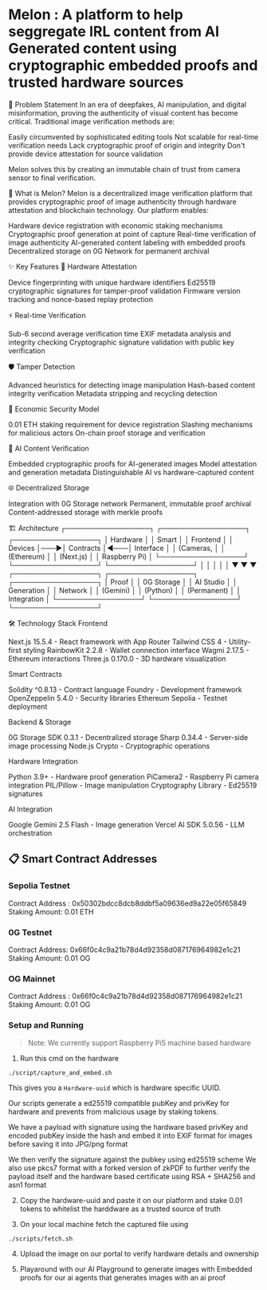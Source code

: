 # Melon : A platform to help seggregate IRL content from AI Generated content using cryptographic embedded proofs and trusted hardware sources

🎯 Problem Statement
In an era of deepfakes, AI manipulation, and digital misinformation, proving the authenticity of visual content has become critical. Traditional image verification methods are:

Easily circumvented by sophisticated editing tools
Not scalable for real-time verification needs
Lack cryptographic proof of origin and integrity
Don't provide device attestation for source validation

Melon solves this by creating an immutable chain of trust from camera sensor to final verification.

🚀 What is Melon?
Melon is a decentralized image verification platform that provides cryptographic proof of image authenticity through hardware attestation and blockchain technology. Our platform enables:

Hardware device registration with economic staking mechanisms
Cryptographic proof generation at point of capture
Real-time verification of image authenticity
AI-generated content labeling with embedded proofs
Decentralized storage on 0G Network for permanent archival

✨ Key Features
🔐 Hardware Attestation

Device fingerprinting with unique hardware identifiers
Ed25519 cryptographic signatures for tamper-proof validation
Firmware version tracking and nonce-based replay protection

⚡ Real-time Verification

Sub-6 second average verification time
EXIF metadata analysis and integrity checking
Cryptographic signature validation with public key verification

🛡️ Tamper Detection

Advanced heuristics for detecting image manipulation
Hash-based content integrity verification
Metadata stripping and recycling detection

🎯 Economic Security Model

0.01 ETH staking requirement for device registration
Slashing mechanisms for malicious actors
On-chain proof storage and verification

🤖 AI Content Verification

Embedded cryptographic proofs for AI-generated images
Model attestation and generation metadata
Distinguishable AI vs hardware-captured content

🌐 Decentralized Storage

Integration with 0G Storage network
Permanent, immutable proof archival
Content-addressed storage with merkle proofs

🏗️ Architecture
┌─────────────────┐ ┌─────────────────┐ ┌─────────────────┐
│ Hardware │ │ Smart │ │ Frontend │
│ Devices │───▶│ Contracts │◀───│ Interface │
│ (Cameras, │ │ (Ethereum) │ │ (Next.js) │
│ Raspberry Pi) │ └─────────────────┘ └─────────────────┘
└─────────────────┘ │ │
│ │ │
▼ ▼ ▼
┌─────────────────┐ ┌─────────────────┐ ┌─────────────────┐
│ Proof │ │ 0G Storage │ │ AI Studio │
│ Generation │ │ Network │ │ (Gemini) │
│ (Python) │ │ (Permanent) │ │ Integration │
└─────────────────┘ └─────────────────┘ └─────────────────┘

🛠️ Technology Stack
Frontend

Next.js 15.5.4 - React framework with App Router
Tailwind CSS 4 - Utility-first styling
RainbowKit 2.2.8 - Wallet connection interface
Wagmi 2.17.5 - Ethereum interactions
Three.js 0.170.0 - 3D hardware visualization

Smart Contracts

Solidity ^0.8.13 - Contract language
Foundry - Development framework
OpenZeppelin 5.4.0 - Security libraries
Ethereum Sepolia - Testnet deployment

Backend & Storage

0G Storage SDK 0.3.1 - Decentralized storage
Sharp 0.34.4 - Server-side image processing
Node.js Crypto - Cryptographic operations

Hardware Integration

Python 3.9+ - Hardware proof generation
PiCamera2 - Raspberry Pi camera integration
PIL/Pillow - Image manipulation
Cryptography Library - Ed25519 signatures

AI Integration

Google Gemini 2.5 Flash - Image generation
Vercel AI SDK 5.0.56 - LLM orchestration

## 📋 Smart Contract Addresses

### Sepolia Testnet

Contract Address : 0x50302bdcc8dcb8ddbf5a09636ed9a22e05f65849
Staking Amount: 0.01 ETH

### 0G Testnet

Contract Address: 0x66f0c4c9a21b78d4d92358d087176964982e1c21
Staking Amount: 0.01 OG

### OG Mainnet

Contract Address : 0x66f0c4c9a21b78d4d92358d087176964982e1c21
Staking Amount: 0.01 OG

### Setup and Running

> Note: We currently support Raspberry Pi5 machine based hardware

1. Run this cmd on the hardware

```
./script/capture_and_embed.sh
```

This gives you a `Hardware-uuid` which is hardware specific UUID.

Our scripts generate a ed25519 compatible pubKey and privKey for hardware and prevents from malicious usage by staking tokens.

We have a payload with signature using the hardware based privKey and encoded pubKey inside the hash and embed it into EXIF format for images before saving it into JPG/png format

We then verify the signature against the pubkey using ed25519 scheme
We also use pkcs7 format with a forked version of zkPDF to further verify the payload itself and the hardware based certificate using RSA + SHA256 and asn1 format

2. Copy the hardware-uuid and paste it on our platform and stake 0.01 tokens to whitelist the harddware as a trusted source of truth

3. On your local machine fetch the captured file using

```sh
./scripts/fetch.sh
```

4. Upload the image on our portal to verify hardware details and ownership

5. Playaround with our AI Playground to generate images with Embedded proofs for our ai agents that generates images with an ai proof
